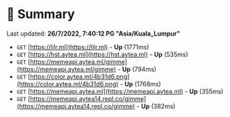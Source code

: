 # 📖 Summary
Last updated: **26/7/2022, 7:40:12 PG "Asia/Kuala_Lumpur"**

- `GET` [https://lilr.ml](https://lilr.ml) - **Up** (1771ms)
- `GET` [https://hst.aytea.ml](https://hst.aytea.ml) - **Up** (535ms)
- `GET` [https://memeapi.aytea.ml/gimme](https://memeapi.aytea.ml/gimme) - **Up** (794ms)
- `GET` [https://color.aytea.ml/4b31d6.png](https://color.aytea.ml/4b31d6.png) - **Up** (1768ms)
- `GET` [https://memeapi.aytea.ml](https://memeapi.aytea.ml) - **Up** (355ms)
- `GET` [https://memeapi.aytea14.repl.co/gimme](https://memeapi.aytea14.repl.co/gimme) - **Up** (382ms)
